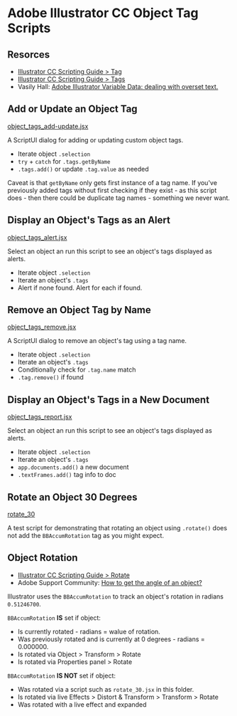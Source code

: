 # Adobe Illustrator CC Object Tag Scripts
 

## Resorces

* [Illustrator CC Scripting Guide > Tag](https://illustrator-scripting-guide.readthedocs.io/jsobjref/Tag/#tag)
* [Illustrator CC Scripting Guide > Tags](https://illustrator-scripting-guide.readthedocs.io/jsobjref/Tags/#tags)
* Vasily Hall: [Adobe Illustrator Variable Data​: dealing with overset text.](https://www.linkedin.com/pulse/adobe-illustrator-variable-data-dealing-overset-text-vasily-hall)


## Add or Update an Object Tag

[object_tags_add-update.jsx](https://github.com/wcDogg/Illustrator-CC-ScriptUI-for-Dummies/tree/master/Object-Tag-Scripts/object_tags_add-update.jsx)

A ScriptUI dialog for adding or updating custom object tags. 

* Iterate object `.selection`
* `try` + `catch` for `.tags.getByName`
* `.tags.add()` or update `.tag.value` as needed

Caveat is that `getByName` only gets first instance of a tag name. If you've previously added tags without first checking if they exist - as this script does - then there could be duplicate tag names - something we never want.


## Display an Object's Tags as an Alert

[object_tags_alert.jsx](https://github.com/wcDogg/Illustrator-CC-ScriptUI-for-Dummies/tree/master/Object-Tag-Scripts/object_tags_alert.jsx)

Select an object an run this script to see an object's tags displayed as alerts. 

* Iterate object `.selection`
* Iterate an object's `.tags`
* Alert if none found. Alert for each if found.


## Remove an Object Tag by Name

[object_tags_remove.jsx](https://github.com/wcDogg/Illustrator-CC-ScriptUI-for-Dummies/tree/master/Object-Tag-Scripts/object_tags_remove.jsx)

A ScriptUI dialog to remove an object's tag using a tag name. 

* Iterate object `.selection`
* Iterate an object's `.tags`
* Conditionally check for `.tag.name` match
* `.tag.remove()` if found


## Display an Object's Tags in a New Document

[object_tags_report.jsx](https://github.com/wcDogg/Illustrator-CC-ScriptUI-for-Dummies/tree/master/Object-Tag-Scripts/object_tags_report.jsx)

Select an object an run this script to see an object's tags displayed as alerts. 

* Iterate object `.selection`
* Iterate an object's `.tags`
* `app.documents.add()` a new document
* `.textFrames.add()` tag info to doc


## Rotate an Object 30 Degrees

[rotate_30](https://github.com/wcDogg/Illustrator-CC-ScriptUI-for-Dummies/tree/master/Object-Tag-Scripts/rotate_30.jsx)

A test script for demonstrating that rotating an object using `.rotate()` does not add the `BBAccumRotation` tag as you might expect. 


## Object Rotation

* [Illustrator CC Scripting Guide > Rotate](https://illustrator-scripting-guide.readthedocs.io/jsobjref/PageItem/?highlight=rotate#pageitem-rotate)
* Adobe Support Community: [How to get the angle of an object?](https://community.adobe.com/t5/illustrator/how-to-get-the-angle-of-an-object/td-p/8803169?page=1)

Illustrator uses the `BBAccumRotation` to track an object's rotation in radians `0.51246700`.

`BBAccumRotation` **IS** set if object:

* Is currently rotated - radians = walue of rotation.
* Was previously rotated and is currently at 0 degrees - radians = 0.000000.
* Is rotated via Object > Transform > Rotate
* Is rotated via Properties panel > Rotate

`BBAccumRotation` **IS NOT** set if object:

* Was rotated via a script such as `rotate_30.jsx` in this folder. 
* Is rotated via live Effects > Distort & Transform > Transform > Rotate
* Was rotated with a live effect and expanded
